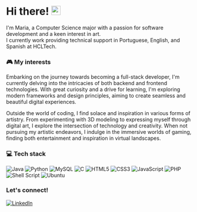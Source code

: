 # Hi there! <img src="https://emojis.slackmojis.com/emojis/images/1536351075/4594/blob-wave.gif" width="25"/>

I'm Maria, a Computer Science major with a passion for software development and a keen interest in art.<br>
I currently work providing technical support in Portuguese, English, and Spanish at HCLTech.

### 🎮 My interests

Embarking on the journey towards becoming a full-stack developer, I'm currently delving into the intricacies of both backend and frontend technologies. With great curiosity and a drive for learning, I'm exploring modern frameworks and design principles, aiming to create seamless and beautiful digital experiences.

Outside the world of coding, I find solace and inspiration in various forms of artistry. From experimenting with 3D modeling to expressing myself through digital art, I explore the intersection of technology and creativity. When not pursuing my artistic endeavors, I indulge in the immersive worlds of gaming, finding both entertainment and inspiration in virtual landscapes.

### 💻 Tech stack

![Java](https://img.shields.io/badge/java-%23ED8B00.svg?style=for-the-badge&logo=openjdk&logoColor=white) ![Python](https://img.shields.io/badge/python-3670A0?style=for-the-badge&logo=python&logoColor=ffdd54) 	![MySQL](https://img.shields.io/badge/mysql-4479A1.svg?style=for-the-badge&logo=mysql&logoColor=white)	![C](https://img.shields.io/badge/c-%2300599C.svg?style=for-the-badge&logo=c&logoColor=white) ![HTML5](https://img.shields.io/badge/html5-%23E34F26.svg?style=for-the-badge&logo=html5&logoColor=white) ![CSS3](https://img.shields.io/badge/css3-%231572B6.svg?style=for-the-badge&logo=css3&logoColor=white) ![JavaScript](https://img.shields.io/badge/javascript-%23323330.svg?style=for-the-badge&logo=javascript&logoColor=%23F7DF1E) ![PHP](https://img.shields.io/badge/php-%23777BB4.svg?style=for-the-badge&logo=php&logoColor=white) ![Shell Script](https://img.shields.io/badge/shell_script-%23121011.svg?style=for-the-badge&logo=gnu-bash&logoColor=white) 	![Ubuntu](https://img.shields.io/badge/Ubuntu-E95420?style=for-the-badge&logo=ubuntu&logoColor=white)



### Let's connect!

[![LinkedIn](https://img.shields.io/badge/LinkedIn-%230077B5.svg?logo=linkedin&logoColor=white)](https://www.linkedin.com/in/maria-eduarda-dias-2462871b0/)
